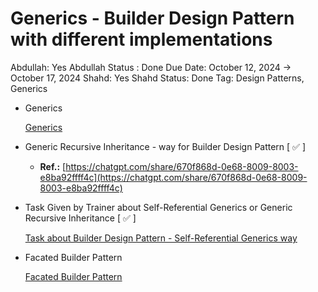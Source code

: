 # Generics - Builder Design Pattern with different implementations

Abdullah: Yes
Abdullah Status : Done
Due Date: October 12, 2024 → October 17, 2024
Shahd: Yes
Shahd Status: Done
Tag: Design Patterns, Generics

- Generics
    
    [Generics](https://www.notion.so/120980976a9180c19b1ff87ddbeced72?pvs=21)
    
- Generic Recursive Inheritance - way for Builder Design Pattern [ ✅ ]
    - **Ref.:** [https://chatgpt.com/share/670f868d-0e68-8009-8003-e8ba92ffff4c](https://chatgpt.com/share/670f868d-0e68-8009-8003-e8ba92ffff4c)
- Task Given by Trainer about Self-Referential Generics or Generic Recursive Inheritance [ ✅ ]
    
    [Task about Builder Design Pattern - Self-Referential Generics way](https://www.notion.so/121980976a9180628c55c165ae3484e9?pvs=21)
    
- Facated Builder Pattern
    
    [Facated Builder Pattern](https://www.notion.so/121980976a91804aa7b9c1eca3e4cf67?pvs=21)